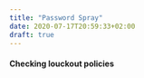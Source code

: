 ```yaml
---
title: "Password Spray"
date: 2020-07-17T20:59:33+02:00
draft: true
---
```


#### Checking louckout policies